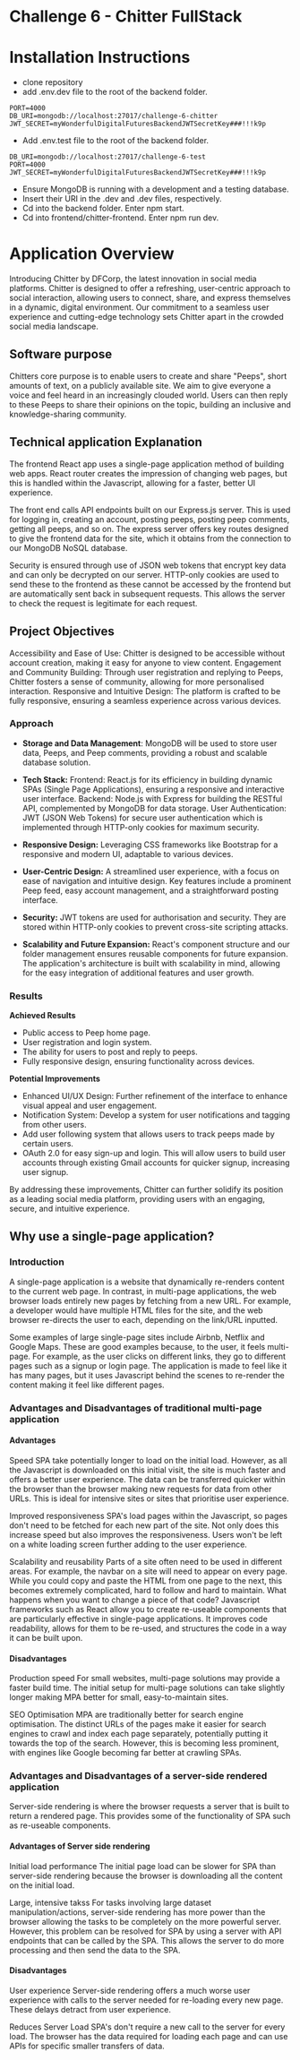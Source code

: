 # Challenge 6 - Chitter FullStack

# Installation Instructions
- clone repository
- add .env.dev file to the root of the backend folder.
```
PORT=4000
DB_URI=mongodb://localhost:27017/challenge-6-chitter
JWT_SECRET=myWonderfulDigitalFuturesBackendJWTSecretKey###!!!k9p
```

- Add .env.test file to the root of the backend folder.
```
DB_URI=mongodb://localhost:27017/challenge-6-test
PORT=4000
JWT_SECRET=myWonderfulDigitalFuturesBackendJWTSecretKey###!!!k9p
```

- Ensure MongoDB is running with a development and a testing database.
- Insert their URI in the .dev and .dev files, respectively.
- Cd into the backend folder. Enter npm start.
- Cd into frontend/chitter-frontend. Enter npm run dev.

# Application Overview
Introducing Chitter by DFCorp, the latest innovation in social media platforms. Chitter is designed to offer a refreshing, user-centric approach to social interaction, allowing users to connect, share, and express themselves in a dynamic, digital environment. Our commitment to a seamless user experience and cutting-edge technology sets Chitter apart in the crowded social media landscape.

## Software purpose
Chitters core purpose is to enable users to create and share "Peeps", short amounts of text, on a publicly available site. We aim to give everyone a voice and feel heard in an increasingly clouded world. Users can then reply to these Peeps to share their opinions on the topic, building an inclusive and knowledge-sharing community.

## Technical application Explanation
The frontend React app uses a single-page application method of building web apps. React router creates the impression of changing web pages, but this is handled within the Javascript, allowing for a faster, better UI experience.

The front end calls API endpoints built on our Express.js server. This is used for logging in, creating an account, posting peeps, posting peep comments, getting all peeps, and so on. The express server offers key routes designed to give the frontend data for the site, which it obtains from the connection to our MongoDB NoSQL database.

Security is ensured through use of JSON web tokens that encrypt key data and can only be decrypted on our server. HTTP-only cookies are used to send these to the frontend as these cannot be accessed by the frontend but are automatically sent back in subsequent requests. This allows the server to check the request is legitimate for each request.

## Project Objectives
Accessibility and Ease of Use: Chitter is designed to be accessible without account creation, making it easy for anyone to view content.
Engagement and Community Building: Through user registration and replying to Peeps, Chitter fosters a sense of community, allowing for more personalised interaction.
Responsive and Intuitive Design: The platform is crafted to be fully responsive, ensuring a seamless experience across various devices.

### Approach
- **Storage and Data Management**: MongoDB will be used to store user data, Peeps, and Peep comments, providing a robust and scalable database solution.

- **Tech Stack:**
Frontend: React.js for its efficiency in building dynamic SPAs (Single Page Applications), ensuring a responsive and interactive user interface.
Backend: Node.js with Express for building the RESTful API, complemented by MongoDB for data storage.
User Authentication: JWT (JSON Web Tokens) for secure user authentication which is implemented through HTTP-only cookies for maximum security.

- **Responsive Design:** Leveraging CSS frameworks like Bootstrap for a responsive and modern UI, adaptable to various devices.

- **User-Centric Design:** A streamlined user experience, with a focus on ease of navigation and intuitive design. Key features include a prominent Peep feed, easy account management, and a straightforward posting interface.

- **Security:** JWT tokens are used for authorisation and security. They are stored within HTTP-only cookies to prevent cross-site scripting attacks.

- **Scalability and Future Expansion:** React's component structure and our folder management ensures reusable components for future expansion. The application's architecture is built with scalability in mind, allowing for the easy integration of additional features and user growth.

### Results
**Achieved Results**
- Public access to Peep home page.
- User registration and login system.
- The ability for users to post and reply to peeps.
- Fully responsive design, ensuring functionality across devices.

**Potential Improvements**
- Enhanced UI/UX Design: Further refinement of the interface to enhance visual appeal and user engagement.
- Notification System: Develop a system for user notifications and tagging from other users.
- Add user following system that allows users to track peeps made by certain users.
- OAuth 2.0 for easy sign-up and login. This will allow users to build user accounts through existing Gmail accounts for quicker signup, increasing user signup.

By addressing these improvements, Chitter can further solidify its position as a leading social media platform, providing users with an engaging, secure, and intuitive experience.


## Why use a single-page application?
### Introduction
A single-page application is a website that dynamically re-renders content to the current web page. In contrast, in multi-page applications, the web browser loads entirely new pages by fetching from a new URL. For example, a developer would have multiple HTML files for the site, and the web browser re-directs the user to each, depending on the link/URL inputted.

Some examples of large single-page sites include Airbnb, Netflix and Google Maps. These are good examples because, to the user, it feels multi-page. For example, as the user clicks on different links, they go to different pages such as a signup or login page. The application is made to feel like it has many pages, but it uses Javascript behind the scenes to re-render the content making it feel like different pages.

### Advantages and Disadvantages of traditional multi-page application
#### Advantages
Speed
SPA take potentially longer to load on the initial load. However, as all the Javascript is downloaded on this initial visit, the site is much faster and offers a better user experience. The data can be transferred quicker within the browser than the browser making new requests for data from other URLs. This is ideal for intensive sites or sites that prioritise user experience.

Improved responsiveness
SPA's load pages within the Javascript, so pages don't need to be fetched for each new part of the site. Not only does this increase speed but also improves the responsiveness. Users won't be left on a white loading screen further adding to the user experience.

Scalability and reusability
Parts of a site often need to be used in different areas. For example, the navbar on a site will need to appear on every page. While you could copy and paste the HTML from one page to the next, this becomes extremely complicated, hard to follow and hard to maintain. What happens when you want to change a piece of that code? Javascript frameworks such as React allow you to create re-useable components that are particularly effective in single-page applications. It improves code readability, allows for them to be re-used, and structures the code in a way it can be built upon.

#### Disadvantages

Production speed
For small websites, multi-page solutions may provide a faster build time. The initial setup for multi-page solutions can take slightly longer making MPA better for small, easy-to-maintain sites.

SEO Optimisation
MPA are traditionally better for search engine optimisation. The distinct URLs of the pages make it easier for search engines to crawl and index each page separately, potentially putting it towards the top of the search. However, this is becoming less prominent, with engines like Google becoming far better at crawling SPAs.


### Advantages and Disadvantages of a server-side rendered application
Server-side rendering is where the browser requests a server that is built to return a rendered page. This provides some of the functionality of SPA such as re-useable components.

#### Advantages of Server side rendering
Initial load performance
The initial page load can be slower for SPA than server-side rendering because the browser is downloading all the content on the initial load.

Large, intensive takss
For tasks involving large dataset manipulation/actions, server-side rendering has more power than the browser allowing the tasks to be completely on the more powerful server. However, this problem can be resolved for SPA by using a server with API endpoints that can be called by the SPA. This allows the server to do more processing and then send the data to the SPA.

#### Disadvantages
User experience
Server-side rendering offers a much worse user experience with calls to the server needed for re-loading every new page. These delays detract from user experience.

Reduces Server Load
SPA's don't require a new call to the server for every load. The browser has the data required for loading each page and can use APIs for specific smaller transfers of data.
